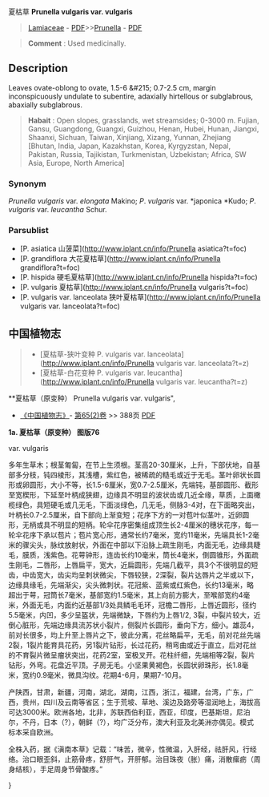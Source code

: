 夏枯草 **Prunella vulgaris var. vulgaris**

> [Lamiaceae](http://www.iplant.cn/info/Lamiaceae?t=foc) - [PDF](http://www.iplant.cn/foc/pdf/Lamiaceae.pdf)>>[Prunella](http://www.iplant.cn/info/Prunella?t=foc) - [PDF](http://www.iplant.cn/foc/pdf/Prunella.pdf)

> **Comment** : 
> Used medicinally.

## Description

Leaves ovate-oblong to ovate, 1.5-6 &amp;#215; 0.7-2.5 cm, margin inconspicuously undulate to subentire, adaxially hirtellous or subglabrous, abaxially subglabrous.

> **Habait** : 
> Open slopes, grasslands, wet streamsides; 0-3000 m. Fujian, Gansu, Guangdong, Guangxi, Guizhou, Henan, Hubei, Hunan, Jiangxi, Shaanxi, Sichuan, Taiwan, Xinjiang, Xizang, Yunnan, Zhejiang [Bhutan, India, Japan, Kazakhstan, Korea, Kyrgyzstan, Nepal, Pakistan, Russia, Tajikistan, Turkmenistan, Uzbekistan; Africa, SW Asia, Europe, North America]

### Synonym
*Prunella vulgaris* var. *elongata* Makino; *P*. *vulgaris* var. *japonica *Kudo; *P*. *vulgaris* var. *leucantha* Schur.

### Parsublist

* [P.  asiatica  山菠菜](http://www.iplant.cn/info/Prunella asiatica?t=foc)
* [P.  grandiflora  大花夏枯草](http://www.iplant.cn/info/Prunella grandiflora?t=foc)
* [P.  hispida  硬毛夏枯草](http://www.iplant.cn/info/Prunella hispida?t=foc)
* [P.  vulgaris  夏枯草](http://www.iplant.cn/info/Prunella vulgaris?t=foc)
* [P.  vulgaris var. lanceolata  狭叶夏枯草](http://www.iplant.cn/info/Prunella vulgaris var. lanceolata?t=foc)

## 中国植物志

> * [夏枯草-狭叶变种  P.  vulgaris var. lanceolata](http://www.iplant.cn/info/Prunella vulgaris var. lanceolata?t=z)
> * [夏枯草-白花变种  P.  vulgaris var. leucantha](http://www.iplant.cn/info/Prunella vulgaris var. leucantha?t=z)

**夏枯草（原变种） Prunella vulgaris var. vulgaris",

* [《中国植物志》](http://www.iplant.cn/frps)- [第65(2)卷](http://www.iplant.cn/frps/vol/65(2)) >> 388页 [PDF](http://www.iplant.cn/frps/pdf/65(2)/388.pdf)

**1a. 夏枯草（原变种） 图版76**

var. vulgaris

多年生草木；根茎匍匐，在节上生须根。茎高20-30厘米，上升，下部伏地，自基部多分枝，钝四棱形，其浅槽，紫红色，被稀疏的糙毛或近于无毛。茎叶卵状长圆形或卵圆形，大小不等，长1.5-6厘米，宽0.7-2.5厘米，先端钝，基部圆形、截形至宽楔形，下延至叶柄成狭翅，边缘具不明显的波状齿或几近全缘，草质，上面橄榄绿色，具短硬毛或几无毛，下面淡绿色，几无毛，侧脉3-4对，在下面略突出，叶柄长0.7-2.5厘米，自下部向上渐变短；花序下方的一对苞叶似茎叶，近卵圆形，无柄或具不明显的短柄。轮伞花序密集组成顶生长2-4厘米的穗状花序，每一轮伞花序下承以苞片；苞片宽心形，通常长约7毫米，宽约11毫米，先端具长1-2毫米的骤尖头，脉纹放射状，外面在中部以下沿脉上疏生刚毛，内面无毛，边缘具睫毛，膜质，浅紫色。花萼钟形，连齿长约10毫米，筒长4毫米，倒圆锥形，外面疏生刚毛，二唇形，上唇扁平，宽大，近扁圆形，先端几截平，具3个不很明显的短齿，中齿宽大，齿尖均呈刺状微尖，下唇较狭，2深裂，裂片达唇片之半或以下，边缘具缘毛，先端渐尖，尖头微刺状。花冠紫、蓝紫或红紫色，长约13毫米，略超出于萼，冠筒长7毫米，基部宽约1.5毫米，其上向前方膨大，至喉部宽约4毫米，外面无毛，内面约近基部1/3处具鳞毛毛环，冠檐二唇形，上唇近圆形，径约5.5毫米，内凹，多少呈盔状，先端微缺，下唇约为上唇1/2, 3裂，中裂片较大，近倒心脏形，先端边缘具流苏状小裂片，侧裂片长圆形，垂向下方，细小。雄蕊4，前对长很多，均上升至上唇片之下，彼此分离，花丝略扁平，无毛，前对花丝先端2裂，1裂片能育具花药，另1裂片钻形，长过花药，稍弯曲或近于直立，后对花丝的不育裂片微呈瘤状突出，花药2室，室极叉开。花柱纤细，先端相等2裂，裂片钻形，外弯。花盘近平顶。子房无毛。小坚果黄褐色，长圆状卵珠形，长1.8毫米，宽约0.9毫米，微具沟纹。花期4-6月，果期7-10月。

产陕西，甘肃，新疆，河南，湖北，湖南，江西，浙江，福建，台湾，广东，广西，贵州，四川及云南等省区；生于荒坡、草地、溪边及路旁等湿润地上，海拔高可达3000米。欧洲各地，北非，苏联西伯利亚，西亚，印度，巴基斯坦，尼泊尔，不丹，日本（?），朝鲜（?），均广泛分布，澳大利亚及北美洲亦偶见。模式标本采自欧洲。

全株入药，据《滇南本草》记载：“味苦，微辛，性微温，入肝经，祛肝风，行经络。治口眼歪斜，止筋骨疼，舒肝气，开肝郁。治目珠夜（胀）痛，消散瘰疬（周身结核），手足周身节骨酸疼。”

}